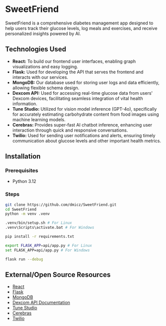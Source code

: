 # SweetFriend

SweetFriend is a comprehensive diabetes management app designed to help users track their glucose levels, log meals and exercises, and receive personalized insights powered by AI.

## Technologies Used

- **React:** To build our frontend user interfaces, enabling graph visualizations and easy logging.
- **Flask:** Used for developing the API that serves the frontend and interacts with our services.
- **MongoDB:** Our database used for storing user logs and data efficiently, allowing flexible schema design.
- **Dexcom API:** Used for accessing real-time glucose data from users' Dexcom devices, facilitating seamless integration of vital health information.
- **Tune Studio:** Utilized for vision model inference (GPT-4o), specifically for accurately estimating carbohydrate content from food images using machine learning models.
- **Cerebras:** Provides super-fast AI chatbot inference, enhancing user interaction through quick and responsive conversations.
- **Twilio:** Used for sending user notifications and alerts, ensuring timely communication about glucose levels and other important health metrics.

## Installation

### Prerequisites
- Python 3.12

### Steps
```sh
git clone https://github.com/dmicz/SweetFriend.git
cd SweetFriend
python -m venv .venv

.venv/bin/setup.sh # For Linux
.venv\Scripts\activate.bat # For Windows

pip install -r requirements.txt

export FLASK_APP=api/app.py # For Linux
set FLASK_APP=api/app.py # For Windows

flask run --debug
```

## External/Open Source Resources
- [React](https://reactjs.org/)
- [Flask](https://flask.palletsprojects.com/)
- [MongoDB](https://www.mongodb.com/)
- [Dexcom API Documentation](https://developer.dexcom.com/)
- [Tune Studio](https://tunehq.ai/)
- [Cerebras](https://cerebras.ai/)
- [Twilio](https://www.twilio.com/)